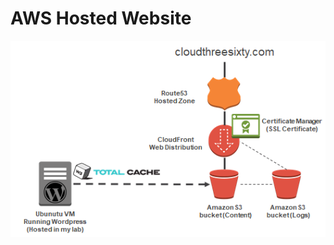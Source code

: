 # AWS Hosted Website

![AWS Website Hosting Architecture Diagram](images/website_s3_cloudfront.png?raw=true "Architecture Diagram")
